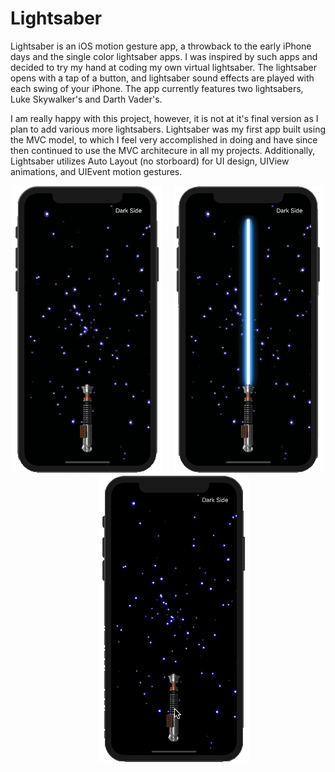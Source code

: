 # Lightsaber

Lightsaber is an iOS motion gesture app, a throwback to the early iPhone days and the single color lightsaber apps. I was inspired by such apps and decided to try my hand at coding my own virtual lightsaber. The lightsaber opens with a tap of a button, and lightsaber sound effects are played with each swing of your iPhone. The app currently features two lightsabers, Luke Skywalker's and Darth Vader's.

I am really happy with this project, however, it is not at it's final version as I plan to add various more lightsabers. Lightsaber was my first app built using the MVC model, to which I feel very accomplished in doing and have since then continued to use the MVC architecure in all my projects. Additionally, Lightsaber utilizes Auto Layout (no storboard) for UI design, UIView animations, and UIEvent motion gestures.
<p align="center">
<img src="images/lightsaber1.png" width="240"  title="Lightsaber">&nbsp;&nbsp;&nbsp;&nbsp;&nbsp;<img src="images/lightsaber2.png" width="240" title="Lightsaber">&nbsp;&nbsp;&nbsp;&nbsp;&nbsp;<img src="images/lightsaber3.gif" width="241" title="Lightsaber">
</p>
